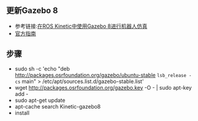 ## 更新Gazebo 8
- 参考链接:[在ROS Kinetic中使用Gazebo 8进行机器人仿真](http://blog.csdn.net/zhangrelay/article/details/74356137)
- [官方指南](http://gazebosim.org/tutorials?tut=install_ubuntu&cat=install)

## 步骤
- sudo sh -c 'echo "deb http://packages.osrfoundation.org/gazebo/ubuntu-stable `lsb_release -cs` main" > /etc/apt/sources.list.d/gazebo-stable.list'
- wget http://packages.osrfoundation.org/gazebo.key -O - | sudo apt-key add -
- sudo apt-get update
- apt-cache search Kinetic-gazebo8
- install
